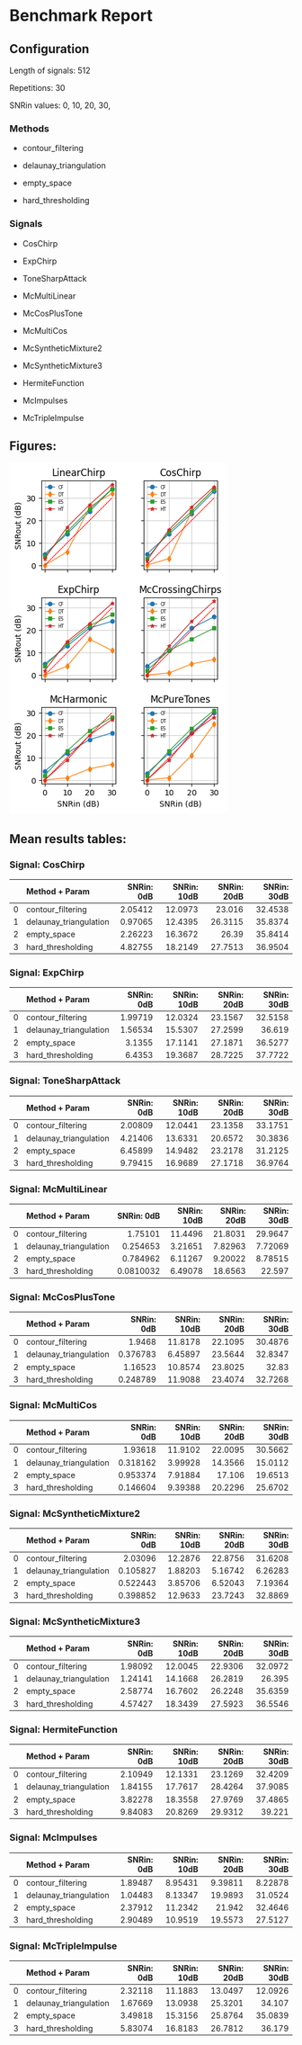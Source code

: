 # Benchmark Report 

## Configuration 

Length of signals: 512

Repetitions: 30

SNRin values: 
0, 
10, 
20, 
30, 


### Methods  

* contour_filtering 

* delaunay_triangulation 

* empty_space 

* hard_thresholding 

### Signals  

* CosChirp 

* ExpChirp 

* ToneSharpAttack 

* McMultiLinear 

* McCosPlusTone 

* McMultiCos 

* McSyntheticMixture2 

* McSyntheticMixture3 

* HermiteFunction 

* McImpulses 

* McTripleImpulse 

## Figures:
 ![Summary of results](results_plots.png) 

## Mean results tables: 
### Signal: CosChirp
|    | Method + Param         |   SNRin: 0dB |   SNRin: 10dB |   SNRin: 20dB |   SNRin: 30dB |
|---:|:-----------------------|-------------:|--------------:|--------------:|--------------:|
|  0 | contour_filtering      |      2.05412 |       12.0973 |       23.016  |       32.4538 |
|  1 | delaunay_triangulation |      0.97065 |       12.4395 |       26.3115 |       35.8374 |
|  2 | empty_space            |      2.26223 |       16.3672 |       26.39   |       35.8414 |
|  3 | hard_thresholding      |      4.82755 |       18.2149 |       27.7513 |       36.9504 |
### Signal: ExpChirp
|    | Method + Param         |   SNRin: 0dB |   SNRin: 10dB |   SNRin: 20dB |   SNRin: 30dB |
|---:|:-----------------------|-------------:|--------------:|--------------:|--------------:|
|  0 | contour_filtering      |      1.99719 |       12.0324 |       23.1567 |       32.5158 |
|  1 | delaunay_triangulation |      1.56534 |       15.5307 |       27.2599 |       36.619  |
|  2 | empty_space            |      3.1355  |       17.1141 |       27.1871 |       36.5277 |
|  3 | hard_thresholding      |      6.4353  |       19.3687 |       28.7225 |       37.7722 |
### Signal: ToneSharpAttack
|    | Method + Param         |   SNRin: 0dB |   SNRin: 10dB |   SNRin: 20dB |   SNRin: 30dB |
|---:|:-----------------------|-------------:|--------------:|--------------:|--------------:|
|  0 | contour_filtering      |      2.00809 |       12.0441 |       23.1358 |       33.1751 |
|  1 | delaunay_triangulation |      4.21406 |       13.6331 |       20.6572 |       30.3836 |
|  2 | empty_space            |      6.45899 |       14.9482 |       23.2178 |       31.2125 |
|  3 | hard_thresholding      |      9.79415 |       16.9689 |       27.1718 |       36.9764 |
### Signal: McMultiLinear
|    | Method + Param         |   SNRin: 0dB |   SNRin: 10dB |   SNRin: 20dB |   SNRin: 30dB |
|---:|:-----------------------|-------------:|--------------:|--------------:|--------------:|
|  0 | contour_filtering      |    1.75101   |      11.4496  |      21.8031  |      29.9647  |
|  1 | delaunay_triangulation |    0.254653  |       3.21651 |       7.82963 |       7.72069 |
|  2 | empty_space            |    0.784962  |       6.11267 |       9.20022 |       8.78515 |
|  3 | hard_thresholding      |    0.0810032 |       6.49078 |      18.6563  |      22.597   |
### Signal: McCosPlusTone
|    | Method + Param         |   SNRin: 0dB |   SNRin: 10dB |   SNRin: 20dB |   SNRin: 30dB |
|---:|:-----------------------|-------------:|--------------:|--------------:|--------------:|
|  0 | contour_filtering      |     1.9468   |      11.8178  |       22.1095 |       30.4876 |
|  1 | delaunay_triangulation |     0.376783 |       6.45897 |       23.5644 |       32.8347 |
|  2 | empty_space            |     1.16523  |      10.8574  |       23.8025 |       32.83   |
|  3 | hard_thresholding      |     0.248789 |      11.9088  |       23.4074 |       32.7268 |
### Signal: McMultiCos
|    | Method + Param         |   SNRin: 0dB |   SNRin: 10dB |   SNRin: 20dB |   SNRin: 30dB |
|---:|:-----------------------|-------------:|--------------:|--------------:|--------------:|
|  0 | contour_filtering      |     1.93618  |      11.9102  |       22.0095 |       30.5662 |
|  1 | delaunay_triangulation |     0.318162 |       3.99928 |       14.3566 |       15.0112 |
|  2 | empty_space            |     0.953374 |       7.91884 |       17.106  |       19.6513 |
|  3 | hard_thresholding      |     0.146604 |       9.39388 |       20.2296 |       25.6702 |
### Signal: McSyntheticMixture2
|    | Method + Param         |   SNRin: 0dB |   SNRin: 10dB |   SNRin: 20dB |   SNRin: 30dB |
|---:|:-----------------------|-------------:|--------------:|--------------:|--------------:|
|  0 | contour_filtering      |     2.03096  |      12.2876  |      22.8756  |      31.6208  |
|  1 | delaunay_triangulation |     0.105827 |       1.88203 |       5.16742 |       6.26283 |
|  2 | empty_space            |     0.522443 |       3.85706 |       6.52043 |       7.19364 |
|  3 | hard_thresholding      |     0.398852 |      12.9633  |      23.7243  |      32.8869  |
### Signal: McSyntheticMixture3
|    | Method + Param         |   SNRin: 0dB |   SNRin: 10dB |   SNRin: 20dB |   SNRin: 30dB |
|---:|:-----------------------|-------------:|--------------:|--------------:|--------------:|
|  0 | contour_filtering      |      1.98092 |       12.0045 |       22.9306 |       32.0972 |
|  1 | delaunay_triangulation |      1.24141 |       14.1668 |       26.2819 |       26.395  |
|  2 | empty_space            |      2.58774 |       16.7602 |       26.2248 |       35.6359 |
|  3 | hard_thresholding      |      4.57427 |       18.3439 |       27.5923 |       36.5546 |
### Signal: HermiteFunction
|    | Method + Param         |   SNRin: 0dB |   SNRin: 10dB |   SNRin: 20dB |   SNRin: 30dB |
|---:|:-----------------------|-------------:|--------------:|--------------:|--------------:|
|  0 | contour_filtering      |      2.10949 |       12.1331 |       23.1269 |       32.4209 |
|  1 | delaunay_triangulation |      1.84155 |       17.7617 |       28.4264 |       37.9085 |
|  2 | empty_space            |      3.82278 |       18.3558 |       27.9769 |       37.4865 |
|  3 | hard_thresholding      |      9.84083 |       20.8269 |       29.9312 |       39.221  |
### Signal: McImpulses
|    | Method + Param         |   SNRin: 0dB |   SNRin: 10dB |   SNRin: 20dB |   SNRin: 30dB |
|---:|:-----------------------|-------------:|--------------:|--------------:|--------------:|
|  0 | contour_filtering      |      1.89487 |       8.95431 |       9.39811 |       8.22878 |
|  1 | delaunay_triangulation |      1.04483 |       8.13347 |      19.9893  |      31.0524  |
|  2 | empty_space            |      2.37912 |      11.2342  |      21.942   |      32.4646  |
|  3 | hard_thresholding      |      2.90489 |      10.9519  |      19.5573  |      27.5127  |
### Signal: McTripleImpulse
|    | Method + Param         |   SNRin: 0dB |   SNRin: 10dB |   SNRin: 20dB |   SNRin: 30dB |
|---:|:-----------------------|-------------:|--------------:|--------------:|--------------:|
|  0 | contour_filtering      |      2.32118 |       11.1883 |       13.0497 |       12.0926 |
|  1 | delaunay_triangulation |      1.67669 |       13.0938 |       25.3201 |       34.107  |
|  2 | empty_space            |      3.49818 |       15.3156 |       25.8764 |       35.0839 |
|  3 | hard_thresholding      |      5.83074 |       16.8183 |       26.7812 |       36.179  |
